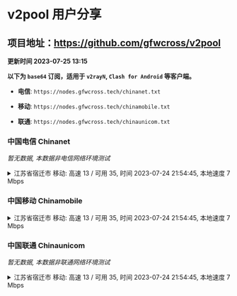 # v2pool 用户分享
## 项目地址：<https://github.com/gfwcross/v2pool>
**更新时间 2023-07-25 13:15**


**以下为 `base64` 订阅，适用于 `v2rayN`, `Clash for Android` 等客户端。**

- **电信**: `https://nodes.gfwcross.tech/chinanet.txt`

- **移动**: `https://nodes.gfwcross.tech/chinamobile.txt`

- **联通**: `https://nodes.gfwcross.tech/chinaunicom.txt`


### 中国电信 Chinanet
<i>暂无数据, 本数据非电信网络环境测试</i>
<details><summary>江苏省宿迁市 移动: 高速 13 / 可用 35, 时间 2023-07-24 21:54:45, 本地速度 7 Mbps</summary><p>可用节点订阅：https://transfer.sh/0N6Cfnr4UL/running.txt<br>高速节点订阅：https://transfer.sh/SUiyo6p9Ns/good.txt<br>低延迟节点订阅：https://transfer.sh/OsJTxQsIIz/low_delay.txt</p></details>
<p></p>

### 中国移动 Chinamobile
<details><summary>江苏省宿迁市 移动: 高速 13 / 可用 35, 时间 2023-07-24 21:54:45, 本地速度 7 Mbps</summary><p>可用节点订阅：https://transfer.sh/0N6Cfnr4UL/running.txt<br>高速节点订阅：https://transfer.sh/SUiyo6p9Ns/good.txt<br>低延迟节点订阅：https://transfer.sh/OsJTxQsIIz/low_delay.txt</p></details>
<p></p>

### 中国联通 Chinaunicom
<i>暂无数据, 本数据非联通网络环境测试</i>
<details><summary>江苏省宿迁市 移动: 高速 13 / 可用 35, 时间 2023-07-24 21:54:45, 本地速度 7 Mbps</summary><p>可用节点订阅：https://transfer.sh/0N6Cfnr4UL/running.txt<br>高速节点订阅：https://transfer.sh/SUiyo6p9Ns/good.txt<br>低延迟节点订阅：https://transfer.sh/OsJTxQsIIz/low_delay.txt</p></details>
<p></p>